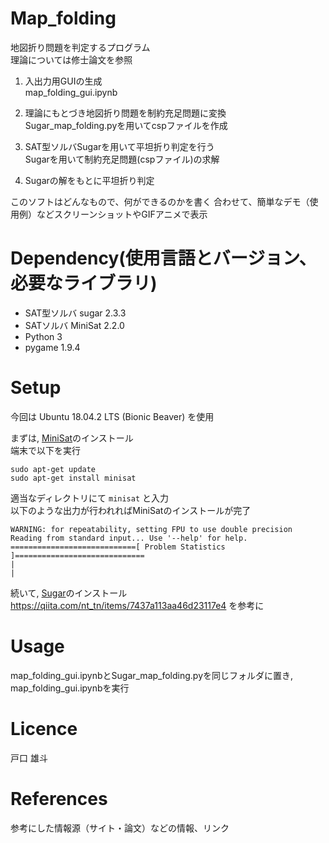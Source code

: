 # Map_folding
地図折り問題を判定するプログラム  
理論については修士論文を参照 

1. 入出力用GUIの生成  
map_folding_gui.ipynb

2. 理論にもとづき地図折り問題を制約充足問題に変換  
Sugar_map_folding.pyを用いてcspファイルを作成

3. SAT型ソルバSugarを用いて平坦折り判定を行う  
Sugarを用いて制約充足問題(cspファイル)の求解

4. Sugarの解をもとに平坦折り判定


このソフトはどんなもので、何ができるのかを書く
合わせて、簡単なデモ（使用例）などスクリーンショットやGIFアニメで表示

# Dependency(使用言語とバージョン、必要なライブラリ)  
* SAT型ソルバ sugar 2.3.3  
* SATソルバ MiniSat 2.2.0  
* Python 3  
* pygame 1.9.4

# Setup
今回は Ubuntu 18.04.2 LTS (Bionic Beaver) を使用  


まずは, [MiniSat](http://minisat.se/)のインストール  
端末で以下を実行  
```
sudo apt-get update  
sudo apt-get install minisat  
```
適当なディレクトリにて ```minisat``` と入力  
以下のような出力が行われればMiniSatのインストールが完了 
```
WARNING: for repeatability, setting FPU to use double precision  
Reading from standard input... Use '--help' for help.  
============================[ Problem Statistics ]=============================  
|                                                                             |  
```

続いて, [Sugar](http://bach.istc.kobe-u.ac.jp/sugar/)のインストール  
https://qiita.com/nt_tn/items/7437a113aa46d23117e4 を参考に


# Usage
map_folding_gui.ipynbとSugar_map_folding.pyを同じフォルダに置き, map_folding_gui.ipynbを実行


# Licence
戸口 雄斗

# References
参考にした情報源（サイト・論文）などの情報、リンク
